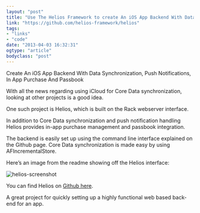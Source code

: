 ```yaml
---
layout: "post"
title: "Use The Helios Framework to create An iOS App Backend With Data Synchronization, Push Notifications, In App Purchase And Passbook"
link: "https://github.com/helios-framework/helios"
tags: 
- "links"
- "code"
date: "2013-04-03 16:32:31"
ogtype: "article"
bodyclass: "post"
---
```


Create An iOS App Backend With Data Synchronization, Push Notifications, In App Purchase And Passbook

With all the news regarding using iCloud for Core Data synchronization, looking at other projects is a good idea.

One such project is Helios, which is built on the Rack webserver interface.

In addition to Core Data synchronization and push notification handling Helios provides in-app purchase management and passbook integration.

The backend is easily set up using the command line interface explained on the Github page. Core Data synchronization is made easy by using AFIncrementalStore.

Here’s an image from the readme showing off the Helios interface:

![helios-screenshot](http://cdn.rogerstringer.com/wp-content/uploads/2013/04/helios-screenshot.png)

You can find Helios on [Github here](https://github.com/helios-framework/helios).

A great project for quickly setting up a highly functional web based back-end for an app.